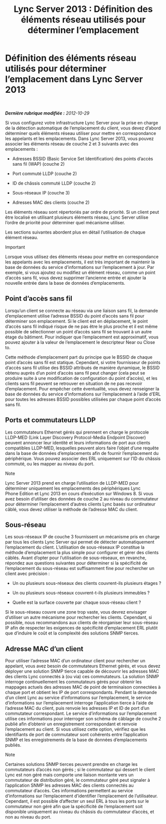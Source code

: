 ﻿---
title: 'Lync Server 2013 : Définition des éléments réseau utilisés pour déterminer l’emplacement'
TOCTitle: Définition des éléments réseau utilisés pour déterminer l’emplacement
ms:assetid: 7538779d-055d-44ed-8dd7-11c45fc1b9f5
ms:mtpsurl: https://technet.microsoft.com/fr-fr/library/Gg398567(v=OCS.15)
ms:contentKeyID: 49297753
ms.date: 05/20/2016
mtps_version: v=OCS.15
ms.translationtype: HT
---

# Définition des éléments réseau utilisés pour déterminer l’emplacement dans Lync Server 2013

 

_**Dernière rubrique modifiée :** 2012-10-29_

Si vous configurez votre infrastructure Lync Server pour la prise en charge de la détection automatique de l’emplacement du client, vous devez d’abord déterminer quels éléments réseau utiliser pour mettre en correspondance les appelants et les emplacements. Dans Lync Server 2013, vous pouvez associer les éléments réseau de couche 2 et 3 suivants avec des emplacements :

  - Adresses BSSID (Basic Service Set Identification) des points d’accès sans fil (WAP) (couche 2)

  - Port commuté LLDP (couche 2)

  - ID de châssis commuté LLDP (couche 2)

  - Sous-réseaux IP (couche 3)

  - Adresses MAC des clients (couche 2)

Les éléments réseau sont répertoriés par ordre de priorité. Si un client peut être localisé en utilisant plusieurs éléments réseau, Lync Server utilise l’ordre de priorité pour déterminer quel mécanisme utiliser.

Les sections suivantes abordent plus en détail l’utilisation de chaque élément réseau.

> [!important]  
> Lorsque vous utilisez des éléments réseau pour mettre en correspondance les appelants avec les emplacements, il est très important de maintenir la base de données du service d’informations sur l’emplacement à jour. Par exemple, si vous ajoutez ou modifiez un élément réseau, comme un point d’accès sans fil, vous devez supprimer l’ancienne entrée et ajouter la nouvelle entrée dans la base de données d’emplacements.

## Point d’accès sans fil

Lorsqu’un client se connecte au réseau via une liaison sans fil, la demande d’emplacement utilise l’adresse BSSID du point d’accès sans fil pour déterminer son emplacement. Si le client est en déplacement, le point d’accès sans fil indiqué risque de ne pas être le plus proche et il est même possible de sélectionner un point d’accès sans fil se trouvant à un autre étage du bâtiment. Pour indiquer que l’emplacement est approximatif, vous pouvez ajouter à la valeur de l’emplacement le descripteur Near ou Close to.

Cette méthode d’emplacement part du principe que le BSSID de chaque point d’accès sans fil est statique. Cependant, si votre fournisseur de points d’accès sans fil utilise des BSSID attribués de manière dynamique, le BSSID obtenu auprès d’un point d’accès sans fil peut changer (cela peut se produire suite à une modification de configuration du point d’accès), et les clients sans fil peuvent se retrouver en situation de ne pas recevoir d’emplacement. Pour empêcher cette éventualité, vous devez renseigner la base de données du service d’informations sur l’emplacement à l’aide d’ERL pour toutes les adresses BSSID possibles utilisées par chaque point d’accès sans fil.

## Ports et commutateurs LLDP

Les commutateurs Ethernet gérés qui prennent en charge le protocole LLDP-MED (Link Layer Discovery Protocol-Media Endpoint Discover) peuvent annoncer leur identité et leurs informations de port aux clients compatibles LLDP-MED, lesquelles peuvent alors faire l’objet d’une requête dans la base de données d’emplacements afin de fournir l’emplacement du périphérique. Vous pouvez associer des ERL uniquement sur l’ID du châssis commuté, ou les mapper au niveau du port.

> [!note]  
> Lync Server 2013 prend en charge l’utilisation de LLDP-MED pour déterminer uniquement les emplacements des périphériques Lync Phone Edition et Lync 2013 en cours d’exécution sur Windows 8. Si vous avez besoin d’utiliser des données de couche 2 au niveau du commutateur pour déterminer l’emplacement d’autres clients Lync basés sur ordinateur câblé, vous devez utiliser la méthode de l’adresse MAC du client.

## Sous-réseau

Les sous-réseaux IP de couche 3 fournissent un mécanisme pris en charge par tous les clients Lync Server qui permet de détecter automatiquement l’emplacement du client. L’utilisation de sous-réseaux IP constitue la méthode d’emplacement la plus simple pour configurer et gérer des clients câblés. Avant d’opter pour l’utilisation de sous-réseaux, en revanche, répondez aux questions suivantes pour déterminer si la spécificité de l’emplacement du sous-réseau est suffisamment fine pour rechercher un client avec précision :

  - Un ou plusieurs sous-réseaux des clients couvrent-ils plusieurs étages ?

  - Un ou plusieurs sous-réseaux couvrent-t-ils plusieurs immeubles ?

  - Quelle est la surface couverte par chaque sous-réseau client ?

Si le sous-réseau couvre une zone trop vaste, vous devrez envisager d’utiliser un autre mécanisme pour rechercher les clients. Cependant, si possible, nous recommandons aux clients de réorganiser leur sous-réseau IP afin de respecter les exigences de spécificité d’emplacement ERL plutôt que d’induire le coût et la complexité des solutions SNMP tierces.

## Adresse MAC d’un client

Pour utiliser l’adresse MAC d’un ordinateur client pour rechercher un appelant, vous avez besoin de commutateurs Ethernet gérés, et vous devez déployer une solution SNMP tierce capable de découvrir les adresses MAC des clients Lync connectés à (ou via) ces commutateurs. La solution SNMP interroge continuellement les commutateurs gérés pour obtenir les mappages actuels des adresses MAC de point de terminaison connectées à chaque port et obtient les IP de port correspondants. Pendant la demande d’un client Lync au service d’informations sur l’emplacement, le service d’informations sur l’emplacement interroge l’application tierce à l’aide de l’adresse MAC du client, puis renvoie les adresses IP et ID de port d’un commutateur correspondant. Le service d’informations sur l’emplacement utilise ces informations pour interroger son schéma de câblage de couche 2 publié afin d’obtenir un enregistrement correspondant et renvoie l’emplacement au client. Si vous utilisez cette option, vérifiez que les identifiants de port de commutateur sont cohérents entre l’application SNMP et les enregistrements de la base de données d’emplacements publiés.

> [!note]  
> Certaines solutions SNMP tierces peuvent prendre en charge les commutateurs d’accès non gérés ; si le commutateur qui dessert le client Lync est non géré mais comporte une liaison montante vers un commutateur de distribution géré, le commutateur géré peut signaler à l’application SNMP les adresses MAC des clients connectés au commutateur d’accès. Ces informations permettent au service d’informations sur l’emplacement d’identifier l’emplacement de l’utilisateur. Cependant, il est possible d’affecter un seul ERL à tous les ports sur le commutateur non géré afin que la spécificité de l’emplacement soit disponible uniquement au niveau du châssis du commutateur d’accès, et non au niveau du port.
